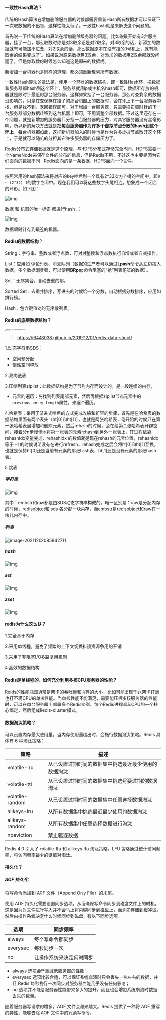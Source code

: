 #### 一致性Hash算法？

传统的Hash算法在增加删除服务器的时候都需要重新Hash所有数据才可以保证下一次取数据的不出错，这样性能太低了。一致性hash就是来解决这个问题的。

首先说一下传统的Hash算法在增加删除服务器的问题。比如说最开始有3台服务器，挂了一台，那么取数时你是对3取余还是对2取余，对3取余的话，新添加的数据就有可能加不进去，对2取余的话，那么数据原本在没有挂的0号机上，就有能取余的结果变成了1。如果说对原来数据用3取余，对添加的数据用2取余那就没问题了，但是你取数的时候怎么知道这是原来的数据呢。

新增加一台机器也是同样的道理，都必须重新散列所有数据。

一致性Hash算法的做法是，使用一个环状的数据结构，即一致性Hash环，把数据和服务器都hash到这个环上，服务器就用ip或主机名hash即可，数据所存放的机器就是顺时针最近的那台服务器。这样如果挂了一台服务器，那么对查剩余的数据没影响的，只是在查保存在挂了的那台机器上的数据时，会在环上下一台服务器中找，但是找不到，返回错误即可。对于增加一台服务器，只需要把它顺时针的下一台服务器部分数据转移到这台机器上即可，不用调整全部数据。不过这里还存在一个问题，就是新增加的服务器只分担一台服务器的压力，对其它服务器没有丝毫影响，所以新的解决方法就是**把每台服务器作为许多个虚拟节点分散的hash到这个环上**，每台机器都如此，这样新机器加入的时候也是作为许多虚拟节点散开这个环上，于是就可以随机的分担其它许多服务器的存储压力了。

Redis分布式存储数据就是这个原理，与HDFS分布式存储完全不同，HDFS需要一个NameNode来保存文件的分布的信息，但是Redis不用，不过这也主要是因为它们面向的数据不同，Redis面向的是一条数据，HDFS面向一个文件。

-----

按照常用的hash算法来将对应的key哈希到一个具有2^32次方个桶的空间中，即`0 ~ (2^32)-1`的数字空间中。现在我们可以将这些数字头尾相连，想象成一个闭合的环形。如下图：

![img](./images/hash环.webp)

数据 和 机器的唯一标识 都进行hash，：

![img](./images/一致性hash.jpg)

数据顺时针存到最近的机器。

#### Redis的数据结构？

String：字符串、整数或者浮点数，可对对整数和浮点数执行自增或者自减操作。

List：应用如 评论列表、消息队列（数据的生产者可以通过**Lpush**命令从左边插入数据，多个数据消费者，可以使用**BRpop**命令阻塞的“抢”列表尾部的数据）。

Set：无序集合，自动去重的那。

Sorted Set：去重并排序，写进去的时候给一个分数，自动根据分数排序，应用如 排行榜。

Hash：包含键值对的无序散列表。

#### Redis的底层数据结构？

<img src="images/Redis底层数据结构.png" alt="image-20211129214602845" style="zoom: 33%;" />

> https://i6448038.github.io/2019/12/01/redis-data-struct/

1.动态字符串SDS：

- 空间预分配
- 惰性空间释放

2.双向链表

3.压缩列表ziplist：此数据结构是为了节约内存而设计的，是一段连续的内存，

- 元素的遍历：先找到列表尾部元素，然后再根据ziplist节点元素中的`previous_entry_length`属性，来逐个遍历。

4.哈希表：采用了渐进式哈希的方式完成收缩和扩容的步骤，首先是在哈希表的数据结构里面有两个表头（ht[0]和ht[1]），也就是两张哈希表，刚开始的时候只在第一张哈希表里增加和删除元素，然后rehash的时候，会在给第二张哈希表开辟空间，接着分n步慢慢地将第一张表的元素rehash到另外一张表上，其过程依靠rehashidx变量完成，rehashidx 的数值就是现在rehash的元素位置，rehashidx 等于 -1 的时候说明没有在进行refresh，rehash完成之后会将ht[0]和ht[1]互换，也就是保持ht[0]还是当前有元素的那张hash表，ht[1]还是没有元素的那张hash表。

5.跳表

##### 字符串

<img src="images/object_string.png" alt="img"  />

其中：embstr和raw都是由SDS动态字符串构成的。唯一区别是：raw是分配内存的时候，redisobject和 sds 各分配一块内存，而embstr是redisobject和raw在一块儿内存中。

##### 列表

<img src="images/object_list.png" alt="image-20211202085842711"  />

##### hash

![img](images/object_hash.png)

##### set

![img](images/object_set.png)

##### zset

![img](images/object_zset.png)

#### redis为什么这么快？

1.完全基于内存

2.采用单线程，避免了频繁的上下文切换和锁资源争用的开销

3.采用了非阻塞I/O多路复用机制

4.高效的数据结构

#### Redis是单线程的，如何充分利用多核CPU服务器的性能？

Reids的性能瓶颈通常是网卡的吞吐量和内存的大小，比如可能出现千兆网卡打满也打不满CPU的单核性能。当单核性能不能满足，需要能压榨多核服务器的性能时，可以在单台服务器上部署多个Redis实例，每个Redis进程都与CPU的一个核心绑定，然后组成Redis-cluster模式。

#### 数据淘汰策略？

可以设置内存最大使用量，当内存使用量超出时，会施行数据淘汰策略。Redis 具体有 6 种淘汰策略：

| 策略              | 描述                         |
| --------------- | -------------------------- |
| volatile-lru    | 从已设置过期时间的数据集中挑选最近最少使用的数据淘汰 |
| volatile-ttl    | 从已设置过期时间的数据集中挑选将要过期的数据淘汰   |
| volatile-random | 从已设置过期时间的数据集中任意选择数据淘汰      |
| allkeys-lru     | 从所有数据集中挑选最近最少使用的数据淘汰       |
| allkeys-random  | 从所有数据集中任意选择数据进行淘汰          |
| noeviction      | 禁止驱逐数据                     |

Redis 4.0 引入了 volatile-lfu 和 allkeys-lfu 淘汰策略，LFU 策略通过统计访问频率，将访问频率最少的键值对淘汰。

#### 持久化？

##### AOF 持久化

将写命令添加到 AOF 文件（Append Only File）的末尾。

使用 AOF 持久化需要设置同步选项，从而确保写命令同步到磁盘文件上的时机。这是因为对文件进行写入并不会马上将内容同步到磁盘上，而是先存储到缓冲区，然后由操作系统决定什么时候同步到磁盘。有以下同步选项：

| 选项       | 同步频率         |
| -------- | ------------ |
| always   | 每个写命令都同步     |
| everysec | 每秒同步一次       |
| no       | 让操作系统来决定何时同步 |

- always 选项会严重减低服务器的性能；
- everysec 选项比较合适，可以保证系统崩溃时只会丢失一秒左右的数据，并且 Redis 每秒执行一次同步对服务器性能几乎没有任何影响；
- no 选项并不能给服务器性能带来多大的提升，而且也会增加系统崩溃时数据丢失的数量。

随着服务器写请求的增多，AOF 文件会越来越大。Redis 提供了一种将 AOF 重写的特性，能够去除 AOF 文件中的冗余写命令。
